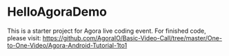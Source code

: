 # HelloAgoraDemo

This is a starter project for Agora live coding event. For finished code, please visit: https://github.com/AgoraIO/Basic-Video-Call/tree/master/One-to-One-Video/Agora-Android-Tutorial-1to1
